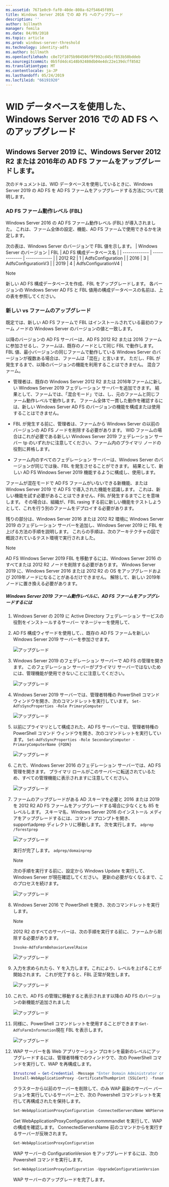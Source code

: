 ```yaml
---
ms.assetid: 7671e0c9-faf0-40de-808a-62f54645f891
title: Windows Server 2016 での AD FS へのアップグレード
description: ''
author: billmath
manager: femila
ms.date: 04/09/2018
ms.topic: article
ms.prod: windows-server-threshold
ms.technology: identity-adfs
ms.author: billmath
ms.openlocfilehash: c8e72f1075b984506f9f992cd45cf853b50bddeb
ms.sourcegitcommit: 0b5fd4dc4148b92480db04e4dc22e139dcff8582
ms.translationtype: MT
ms.contentlocale: ja-JP
ms.lasthandoff: 05/24/2019
ms.locfileid: "66191920"
---
```

# <a name="upgrading-to-ad-fs-in-windows-server-2016-using-a-wid-database"></a>WID データベースを使用した、Windows Server 2016 での AD FS へのアップグレード



## <a name="upgrading-a-windows-server-2012-r2-or-2016-ad-fs-farm-to-windows-server-2019"></a>Windows Server 2019 に、Windows Server 2012 R2 または 2016年の AD FS ファームをアップグレードします。
次のドキュメントは、WID データベースを使用しているときに、Windows Server 2019 の AD FS を AD FS ファームをアップグレードする方法について説明します。  

### <a name="ad-fs-farm-behavior-levels-fbl"></a>AD FS ファーム動作レベル (FBL)  
Windows Server 2016 の AD FS ファーム動作レベル (FBL) が導入されました。 これは、ファーム全体の設定、機能、AD FS ファームで使用できるかを決定します。

次の表は、Windows Server のバージョンで FBL 値を示します。
| Windows Server のバージョン  | FBL | AD FS 構成データベース名 |
| ------------- | ------------- | ------------- |
| 2012 R2  | 1  | AdfsConfiguration |
| 2016  | 3  | AdfsConfigurationV3 |
| 2019  | 4  | AdfsConfigurationV4 |

> [!NOTE]  
> 新しい AD FS 構成データベースを作成、FBL をアップグレードします。  各バージョンの Windows Server AD FS と FBL 値用の構成データベースの名前は、上の表を参照してください。

### <a name="new-vs-upgraded-farms"></a>新しい vs ファームのアップグレード
既定では、新しい AD FS ファームで FBL はインストールされている最初のファーム ノードの Windows Server のバージョンの値と一致します。  

以降のバージョンの AD FS サーバーは、AD FS 2012 R2 または 2016 ファームに参加させるし、ファームは、既存のノードとして同じ FBL で動作します。 FBL 値、最小バージョンの同じファームで動作している Windows Server のバージョンが複数ある場合は、ファームは「混在」と言います。 ただし、FBL が発生するまで、以降のバージョンの機能を利用することはできません。 混合ファーム。  

-   管理者は、既存の Windows Server 2012 R2 または 2016年ファームに新しい Windows Server 2019 フェデレーション サーバーを追加できます。 結果として、ファームでは、「混合モード」では、し、元のファームと同じファーム動作レベルで動作します。 ファーム全体で一貫した動作を確認するには、新しい Windows Server AD FS のバージョンの機能を構成または使用することはできません。  

- FBL が発生する前に、管理者は、ファームから Windows Server の以前のバージョンの AD FS ノードを削除する必要があります。  WID ファームの場合はこれが必要である新しい Windows Server 2019 フェデレーション サーバー tp のいずれかに注意してください、ファーム内のプライマリ ノードの役割に昇格します。

-   ファーム内のすべてのフェデレーション サーバーは、Windows Server のバージョンが同じでは後、FBL を発生させることができます。  結果として、新しい AD FS Windows Server 2019 機能するように構成し、使用します。

ファームが混在モードで AD FS ファームがいないできる新機能、または Windows Server 2019 で AD FS で導入された機能を認識します。 これは、新しい機能を試す必要があることはできません、FBL が発生するまでことを意味します。 その場合は、組織が、FBL rasing する前に新しい機能をテストしようとして、これを行う別のファームをデプロイする必要があります。  

残りの部分は、Windows Server 2016 または 2012 R2 環境に Windows Server 2019 のフェデレーション サーバーを追加し、Windows Server 2019 に FBL を上げる方法の手順を説明します。 これらの手順は、次のアーキテクチャの図で概説されているテスト環境で実行されました。  

> [!NOTE]  
> AD FS Windows Server 2019 FBL を移動するには、Windows Server 2016 のすべてまたは 2012 R2 ノードを削除する必要があります。 Windows Server 2019 に、Windows Server 2016 または 2012 R2 の OS をアップグレードおよび 2019年ノードになることがあるだけできません。 解除して、新しい 2019年ノードに置き換える必要があります。



##### <a name="to-upgrade-your-ad-fs-farm-to-windows-server-2019-farm-behavior-level"></a>Windows Server 2019 ファーム動作レベルに、AD FS ファームをアップグレードするには  

1.  Windows Server の 2019 に Active Directory フェデレーション サービスの役割をインストールするサーバー マネージャーを使用して、

2.  AD FS 構成ウィザードを使用して、、既存の AD FS ファームを新しい Windows Server 2019 サーバーを参加させます。  

    ![アップグレード](media/Upgrading-to-AD-FS-in-Windows-Server-2016/ADFS_Mixed_1.png)  

3.  Windows Server 2019 のフェデレーション サーバーで AD FS の管理を開きます。 このフェデレーション サーバーがプライマリ サーバーではないためには、管理機能が使用できないことに注意してください。  

    ![アップグレード](media/Upgrading-to-AD-FS-in-Windows-Server-2016/ADFS_Mixed_3.png)  

4.  Windows Server 2019 サーバーでは、管理者特権の PowerShell コマンド ウィンドウを開き、次のコマンドレットを実行しています。 `Set-AdfsSyncProperties -Role PrimaryComputer`

    ![アップグレード](media/Upgrading-to-AD-FS-in-Windows-Server-2016/ADFS_Mixed_4.png)  

5.  以前にプライマリとして構成された、AD FS サーバーでは、管理者特権の PowerShell コマンド ウィンドウを開き、次のコマンドレットを実行しています。 `Set-AdfsSyncProperties -Role SecondaryComputer -PrimaryComputerName {FQDN} `

    ![アップグレード](media/Upgrading-to-AD-FS-in-Windows-Server-2016/ADFS_Mixed_5.png)  

6.  これで、Windows Server 2016 のフェデレーション サーバーでは、AD FS 管理を開きます。 プライマリ ロールがこのサーバーに転送されているため、すべての管理機能に表示されますに注意してください。  

    ![アップグレード](media/Upgrading-to-AD-FS-in-Windows-Server-2016/ADFS_Mixed_6.png)  

7.  ファームのアップグレードがある AD スキーマを必要と 2016 または 2019 を 2012 R2 AD FS ファームをアップグレードする場合に少なくとも 85 をレベルします。  スキーマ名、Windows Server 2016 のインストール メディアをアップグレードするには、コマンド プロンプトを開き、support\adprep ディレクトリに移動します。 次を実行します。  `adprep /forestprep`

    ![アップグレード](media/Upgrading-to-AD-FS-in-Windows-Server-2016/ADFS_Mixed_7.png)  

    実行が完了します。 `adprep/domainprep`
    >[!NOTE]
    >次の手順を実行する前に、設定から Windows Update を実行して、Windows Server が現在確認してください。 更新の必要がなくなるまで、このプロセスを続けます。
    >

    ![アップグレード](media/Upgrading-to-AD-FS-in-Windows-Server-2016/ADFS_Mixed_8.png)  

8. Windows Server 2016 で PowerShell を開き、次のコマンドレットを実行します。
    >[!NOTE]
    > 2012 R2 のすべてのサーバーは、次の手順を実行する前に、ファームから削除する必要があります。

    `Invoke-AdfsFarmBehaviorLevelRaise`  

    ![アップグレード](media/Upgrading-to-AD-FS-in-Windows-Server-2016/ADFS_Mixed_9.png)  

9. 入力を求められたら、Y を入力します。これにより、レベルを上げることが開始されます。 これが完了すると、FBL 正常が発生します。  

    ![アップグレード](media/Upgrading-to-AD-FS-in-Windows-Server-2016/ADFS_Mixed_10.png)  

10. これで、AD FS の管理に移動すると表示されます以降の AD FS のバージョンの新機能が追加されました

    ![アップグレード](media/Upgrading-to-AD-FS-in-Windows-Server-2016/ADFS_Mixed_12.png)  

11. 同様に、PowerShell コマンドレットを使用することができます:`Get-AdfsFarmInformation`現在 FBL を表示します。  

    ![アップグレード](media/Upgrading-to-AD-FS-in-Windows-Server-2016/ADFS_Mixed_13.png)  

12. WAP サーバーを各 Web アプリケーション プロキシを最新のレベルにアップグレードするには、管理者特権でのウィンドウで、次の PowerShell コマンドを実行して、WAP を再構成します。  
    ```powershell
    $trustcred = Get-Credential -Message "Enter Domain Administrator credentials"
    Install-WebApplicationProxy -CertificateThumbprint {SSLCert} -fsname fsname -FederationServiceTrustCredential $trustcred  
    ```
    クラスターから以前のサーバーを削除して、のみ WAP 最新のサーバー バージョンを実行しているサーバー上で、次の Powershell コマンドレットを実行して再構成されたを保持します。
    ```powershell
    Set-WebApplicationProxyConfiguration -ConnectedServersName WAPServerName1, WAPServerName2
    ```
    Get WebApplicationProxyConfiguration commmandlet を実行して、WAP の構成を確認します。 ConnectedServersName 前のコマンドからを実行するサーバーが反映されます。
    ```powershell
    Get-WebApplicationProxyConfiguration
    ```
    WAP サーバーの ConfigurationVersion をアップグレードするには、次の Powershell コマンドを実行します。
    ```powershell
    Set-WebApplicationProxyConfiguration -UpgradeConfigurationVersion
    ```
    WAP サーバーのアップグレードを完了します。
